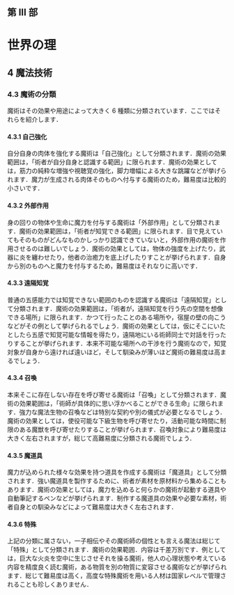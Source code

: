 ## 第 III 部
# 世界の理
## 4 魔法技術
### 4.3 魔術の分類
魔術はその効果や用途によって大きく 6 種類に分類されています．ここではそれらを紹介します．

#### 4.3.1 自己強化
自分自身の肉体を強化する魔術は「自己強化」として分類されます．魔術の効果範囲は，「術者が自分自身と認識する範囲」に限られます．魔術の効果としては，筋力の純粋な増強や視聴覚の強化，脚力増幅による大きな跳躍などが挙げられます．魔力が生成される肉体そのものへ付与する魔術のため，難易度は比較的小さいです．

#### 4.3.2 外部作用
身の回りの物体や生命に魔力を付与する魔術は「外部作用」として分類されます．魔術の効果範囲は，「術者が知覚できる範囲」に限られます．目で見えていてもそのものがどんなものかしっかり認識できていないと，外部作用の魔術を作用させるのは難しいでしょう．魔術の効果としては，物体の強度を上げたり，武器に炎を纏わせたり，他者の治癒力を底上げしたりすことが挙げられます．自身から別のものへと魔力を付与するため，難易度はそれなりに高いです．

#### 4.3.3 遠隔知覚
普通の五感能力では知覚できない範囲のものを認識する魔術は「遠隔知覚」として分類されます．魔術の効果範囲は，「術者が，遠隔知覚を行う先の空間を想像できる場所」に限られます．かつて行ったことのある場所や，宿屋の壁の向こうなどがその例として挙げられるでしょう．魔術の効果としては，仮にそこにいたとしたら五感で知覚可能な情報を得たり，遠隔地にいる術師同士で対話を行ったりすることが挙げられます．本来不可能な場所への干渉を行う魔術なので，知覚対象が自身から遠ければ遠いほど，そして馴染みが薄いほど魔術の難易度は高まるでしょう．

#### 4.3.4 召喚
本来そこに存在しない存在を呼び寄せる魔術は「召喚」として分類されます．魔術の効果範囲は，「術師が具体的に思い浮かべることができる生命」に限られます．強力な魔法生物の召喚などは特別な契約や別の儀式が必要となるでしょう．魔術の効果としては，使役可能な下級生物を呼び寄せたり，活動可能な時間に制限のある魔獣を呼び寄せたりすることが挙げられます．召喚対象により難易度は大きく左右されますが，総じて高難易度に分類される魔術でしょう．

#### 4.3.5 魔道具
魔力が込められた様々な効果を持つ道具を作成する魔術は「魔道具」として分類されます．強い魔道具を製作するために、術者が素材を原材料から集めることもあります．魔術の効果としては，魔力を込めると何らかの魔術が起動する道具や自動筆記するペンなどが挙げられます．制作する魔道具の効果や必要な素材，術者自身との馴染みなどによって難易度は大きく左右されます．

#### 4.3.6 特殊
上記の分類に属さない，一子相伝やその魔術師の個性とも言える魔法は総じて「特殊」として分類されます．魔術の効果範囲．内容は千差万別です．例としては，巨大な火炎を空中に生じさせそれを操る魔術，他人の心理状態や考えている内容を精度良く読む魔術，ある物質を別の物質に変容させる魔術などが挙げられます．総じて難易度は高く，高度な特殊魔術を用いる人材は国家レベルで管理されることも珍しくありません．
